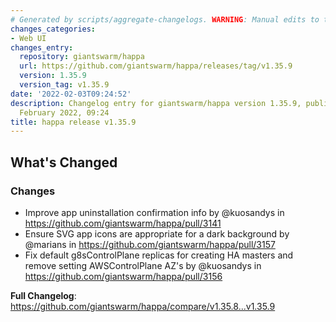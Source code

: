 ```yaml
---
# Generated by scripts/aggregate-changelogs. WARNING: Manual edits to this files will be overwritten.
changes_categories:
- Web UI
changes_entry:
  repository: giantswarm/happa
  url: https://github.com/giantswarm/happa/releases/tag/v1.35.9
  version: 1.35.9
  version_tag: v1.35.9
date: '2022-02-03T09:24:52'
description: Changelog entry for giantswarm/happa version 1.35.9, published on 03
  February 2022, 09:24
title: happa release v1.35.9
---
```


<!-- Release notes generated using configuration in .github/release.yml at master -->

## What's Changed
### Changes
* Improve app uninstallation confirmation info by @kuosandys in https://github.com/giantswarm/happa/pull/3141
* Ensure SVG app icons are appropriate for a dark background by @marians in https://github.com/giantswarm/happa/pull/3157
* Fix default g8sControlPlane replicas for creating HA masters and remove setting AWSControlPlane AZ's by @kuosandys in https://github.com/giantswarm/happa/pull/3156


**Full Changelog**: https://github.com/giantswarm/happa/compare/v1.35.8...v1.35.9
